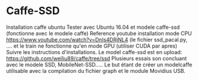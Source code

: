 # Caffe-SSD
Installation caffe ubuntu 
Tester avec Ubuntu 16.04 et modele caffe-ssd (fonctionne avec le modele caffe)
Reference youtube installation mode CPU https://www.youtube.com/watch?v=DnIs4DRjNL4
(le fichier ssd_pacal.py, .... et le train ne fonctionne qu'en mode GPU (utiliser CUDA par apres)
Suivre les instructions d'installations.
Le model caffe-ssd est en upload: https://github.com/weiliu89/caffe/tree/ssd
Plusieurs essais son concluant avec le modele SSD, MobileNet-SSD.....
Le but étant de créer un modelcaffe utilisable avec la compilation du fichier graph et le module Movidius USB.

